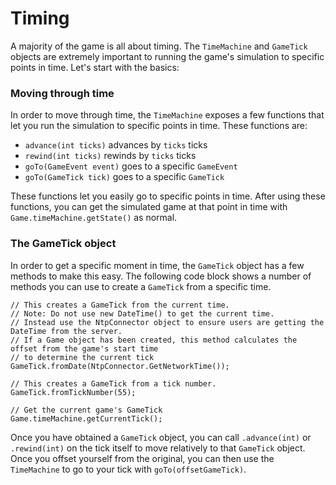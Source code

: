 # Timing

A majority of the game is all about timing. The `TimeMachine` and `GameTick` objects are extremely important to running
the game's simulation to specific points in time. Let's start with the basics:

### Moving through time

In order to move through time, the `TimeMachine` exposes a few functions that let you run the simulation to specific
points in time. These functions are:

- `advance(int ticks)` advances by `ticks` ticks 
- `rewind(int ticks)` rewinds by `ticks` ticks
- `goTo(GameEvent event)` goes to a specific `GameEvent`
- `goTo(GameTick tick)` goes to a specific `GameTick`

These functions let you easily go to specific points in time. After using these functions, you can get the simulated 
game at that point in time with `Game.timeMachine.getState()` as normal.

### The GameTick object

In order to get a specific moment in time, the `GameTick` object has a few methods to make this easy. The following
code block shows a number of methods you can use to create a `GameTick` from a specific time.

```
// This creates a GameTick from the current time.
// Note: Do not use new DateTime() to get the current time.
// Instead use the NtpConnector object to ensure users are getting the DateTime from the server.
// If a Game object has been created, this method calculates the offset from the game's start time
// to determine the current tick
GameTick.fromDate(NtpConnector.GetNetworkTime()); 

// This creates a GameTick from a tick number.
GameTick.fromTickNumber(55);

// Get the current game's GameTick
Game.timeMachine.getCurrentTick();
```

Once you have obtained a `GameTick` object, you can call `.advance(int)` or `.rewind(int)` on the tick itself to move
relatively to that `GameTick` object. Once you offset yourself from the original, you can then use the `TimeMachine`
to go to your tick with `goTo(offsetGameTick)`.